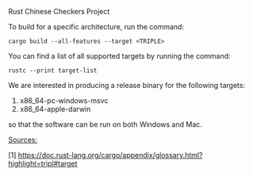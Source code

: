 <h>Rust Chinese Checkers Project</h>

To build for a specific architecture, run the command:

```cargo build --all-features --target <TRIPLE>```

You can find a list of all supported targets by running the command:

```rustc --print target-list```

We are interested in producing a release binary for the following targets:

<ol>
<li>x86_64-pc-windows-msvc</li>
<li>x86_64-apple-darwin</li>
</ol>

so that the software can be run on both Windows and Mac.

<p><u>Sources:</u></p>

[1] https://doc.rust-lang.org/cargo/appendix/glossary.html?highlight=tripl#target
